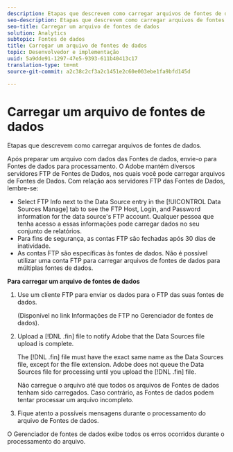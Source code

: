 ```yaml
---
description: Etapas que descrevem como carregar arquivos de fontes de dados.
seo-description: Etapas que descrevem como carregar arquivos de fontes de dados.
seo-title: Carregar um arquivo de fontes de dados
solution: Analytics
subtopic: Fontes de dados
title: Carregar um arquivo de fontes de dados
topic: Desenvolvedor e implementação
uuid: 5a9dde91-1297-47e5-9393-611b40413c17
translation-type: tm+mt
source-git-commit: a2c38c2cf3a2c1451e2c60e003ebe1fa9bfd145d

---
```



# Carregar um arquivo de fontes de dados

Etapas que descrevem como carregar arquivos de fontes de dados.

Após preparar um arquivo com dados das Fontes de dados, envie-o para Fontes de dados para processamento. O Adobe mantém diversos servidores FTP de Fontes de Dados, nos quais você pode carregar arquivos de Fontes de Dados. Com relação aos servidores FTP das Fontes de Dados, lembre-se:

* Select FTP Info next to the Data Source entry in the [!UICONTROL Data Sources Manage] tab to see the FTP Host, Login, and Password information for the data source's FTP account. Qualquer pessoa que tenha acesso a essas informações pode carregar dados no seu conjunto de relatórios.
* Para fins de segurança, as contas FTP são fechadas após 30 dias de inatividade.
* As contas FTP são específicas às fontes de dados. Não é possível utilizar uma conta FTP para carregar arquivos de fontes de dados para múltiplas fontes de dados.

**Para carregar um arquivo de fontes de dados**

1. Use um cliente FTP para enviar os dados para o FTP das suas fontes de dados.

   (Disponível no link Informações de FTP no Gerenciador de fontes de dados).

1. Upload a [!DNL .fin] file to notify Adobe that the Data Sources file upload is complete.

   The [!DNL .fin] file must have the exact same name as the Data Sources file, except for the file extension. Adobe does not queue the Data Sources file for processing until you upload the [!DNL .fin] file.

   Não carregue o arquivo até que todos os arquivos de Fontes de dados tenham sido carregados. Caso contrário, as Fontes de dados podem tentar processar um arquivo incompleto.
1.  Fique atento a possíveis mensagens durante o processamento do arquivo de Fontes de dados.

   O Gerenciador de fontes de dados exibe todos os erros ocorridos durante o processamento do arquivo.

